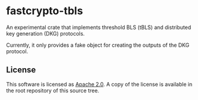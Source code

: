 # fastcrypto-tbls

An experimental crate that implements threshold BLS (tBLS) and distributed key generation (DKG) protocols.

Currently, it only provides a fake object for creating the outputs of the DKG protocol.

## License
This software is licensed as [Apache 2.0](LICENSE). A copy of the license is available in the root
repository of this source tree.
